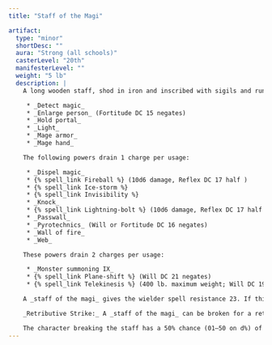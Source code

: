```yaml
---
title: "Staff of the Magi"

artifact:
  type: "minor"
  shortDesc: ""
  aura: "Strong (all schools)"
  casterLevel: "20th"
  manifesterLevel: ""
  weight: "5 lb"
  description: |
    A long wooden staff, shod in iron and inscribed with sigils and runes of all types, this potent artifact contains many spell powers and other functions. Some of its powers use charges, while others don't. The following powers do not use charges:

     * _Detect magic_
     * _Enlarge person_ (Fortitude DC 15 negates)
     * _Hold portal_
     * _Light_
     * _Mage armor_
     * _Mage hand_

    The following powers drain 1 charge per usage:

     * _Dispel magic_
     * {% spell_link Fireball %} (10d6 damage, Reflex DC 17 half )
     * {% spell_link Ice-storm %}
     * {% spell_link Invisibility %}
     * _Knock_
     * {% spell_link Lightning-bolt %} (10d6 damage, Reflex DC 17 half )
     * _Passwall_
     * _Pyrotechnics_ (Will or Fortitude DC 16 negates)
     * _Wall of fire_
     * _Web_

    These powers drain 2 charges per usage:

     * _Monster summoning IX_
     * {% spell_link Plane-shift %} (Will DC 21 negates)
     * {% spell_link Telekinesis %} (400 lb. maximum weight; Will DC 19 negates)

    A _staff of the magi_ gives the wielder spell resistance 23. If this is willingly lowered, however, the staff can also be used to absorb arcane spell energy directed at its wielder, as a _rod of absorption_ does. Unlike the rod, this staff converts spell levels into charges rather than retaining them as spell energy usable by a spellcaster. If the staff absorbs enough spell levels to exceed its limit of 50 charges, it explodes as if a retributive strike had been performed (see below). The wielder has no idea how many spell levels are cast at her, for the staff does not communicate this knowledge as a _rod of absorption_ does. (Thus, absorbing spells can be risky.)

    _Retributive Strike:_ A _staff of the magi_ can be broken for a retributive strike. Such an act must be purposeful and declared by the wielder. All charges in the staff are released in a 30-foot spread. All within 10 feet of the broken staff take hit points of damage equal to 8 times the number of charges in the staff, those between 11 feet and 20 feet away take points equal to 6 times the number of charges, and those 21 feet to 30 feet distant take 4 times the number of charges. A DC 17 Reflex save reduces damage by half.

    The character breaking the staff has a 50% chance (01–50 on d%) of traveling to another plane of existence, but if she does not (51–100), the explosive release of spell energy destroys her. Only specific items, including the _staff of the magi_ and the _staff of power_ are capable of a retributive strike.
---
```

